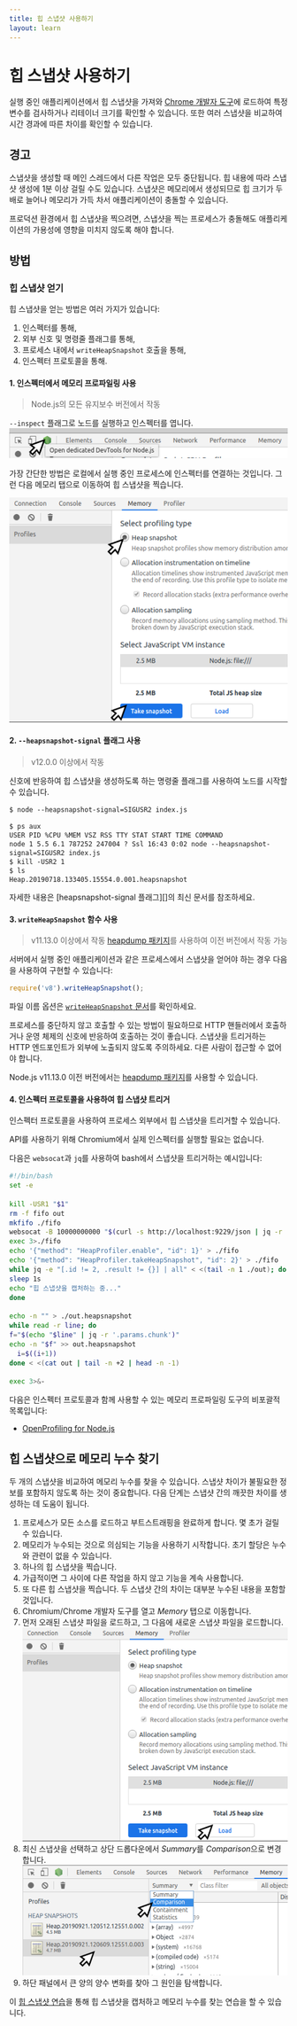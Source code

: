 ```yaml
---
title: 힙 스냅샷 사용하기
layout: learn
---
```


# 힙 스냅샷 사용하기

실행 중인 애플리케이션에서 힙 스냅샷을 가져와 [Chrome 개발자 도구][]에 로드하여 특정 변수를 검사하거나 리테이너 크기를 확인할 수 있습니다. 또한 여러 스냅샷을 비교하여 시간 경과에 따른 차이를 확인할 수 있습니다.

## 경고

스냅샷을 생성할 때 메인 스레드에서 다른 작업은 모두 중단됩니다. 힙 내용에 따라 스냅샷 생성에 1분 이상 걸릴 수도 있습니다. 스냅샷은 메모리에서 생성되므로 힙 크기가 두 배로 늘어나 메모리가 가득 차서 애플리케이션이 충돌할 수 있습니다.

프로덕션 환경에서 힙 스냅샷을 찍으려면, 스냅샷을 찍는 프로세스가 충돌해도 애플리케이션의 가용성에 영향을 미치지 않도록 해야 합니다.

## 방법

### 힙 스냅샷 얻기

힙 스냅샷을 얻는 방법은 여러 가지가 있습니다:

1. 인스펙터를 통해,
2. 외부 신호 및 명령줄 플래그를 통해,
3. 프로세스 내에서 `writeHeapSnapshot` 호출을 통해,
4. 인스펙터 프로토콜을 통해.

#### 1. 인스펙터에서 메모리 프로파일링 사용

> Node.js의 모든 유지보수 버전에서 작동

`--inspect` 플래그로 노드를 실행하고 인스펙터를 엽니다.
![인스펙터 열기][open inspector image]

가장 간단한 방법은 로컬에서 실행 중인 프로세스에 인스펙터를 연결하는 것입니다. 그런 다음 메모리 탭으로 이동하여 힙 스냅샷을 찍습니다.

![힙 스냅샷 찍기][take a heap snapshot image]

#### 2. `--heapsnapshot-signal` 플래그 사용

> v12.0.0 이상에서 작동

신호에 반응하여 힙 스냅샷을 생성하도록 하는 명령줄 플래그를 사용하여 노드를 시작할 수 있습니다.

```
$ node --heapsnapshot-signal=SIGUSR2 index.js
```

```
$ ps aux
USER PID %CPU %MEM VSZ RSS TTY STAT START TIME COMMAND
node 1 5.5 6.1 787252 247004 ? Ssl 16:43 0:02 node --heapsnapshot-signal=SIGUSR2 index.js
$ kill -USR2 1
$ ls
Heap.20190718.133405.15554.0.001.heapsnapshot
```

자세한 내용은 [heapsnapshot-signal 플래그][]의 최신 문서를 참조하세요.

#### 3. `writeHeapSnapshot` 함수 사용

> v11.13.0 이상에서 작동
> [heapdump 패키지][]를 사용하여 이전 버전에서 작동 가능

서버에서 실행 중인 애플리케이션과 같은 프로세스에서 스냅샷을 얻어야 하는 경우 다음을 사용하여 구현할 수 있습니다:

```js
require('v8').writeHeapSnapshot();
```

파일 이름 옵션은 [`writeHeapSnapshot` 문서][]를 확인하세요.

프로세스를 중단하지 않고 호출할 수 있는 방법이 필요하므로 HTTP 핸들러에서 호출하거나 운영 체제의 신호에 반응하여 호출하는 것이 좋습니다. 스냅샷을 트리거하는 HTTP 엔드포인트가 외부에 노출되지 않도록 주의하세요. 다른 사람이 접근할 수 없어야 합니다.

Node.js v11.13.0 이전 버전에서는 [heapdump 패키지][]를 사용할 수 있습니다.

#### 4. 인스펙터 프로토콜을 사용하여 힙 스냅샷 트리거

인스펙터 프로토콜을 사용하여 프로세스 외부에서 힙 스냅샷을 트리거할 수 있습니다.

API를 사용하기 위해 Chromium에서 실제 인스펙터를 실행할 필요는 없습니다.

다음은 `websocat`과 `jq`를 사용하여 bash에서 스냅샷을 트리거하는 예시입니다:

```bash
#!/bin/bash
set -e

kill -USR1 "$1"
rm -f fifo out
mkfifo ./fifo
websocat -B 10000000000 "$(curl -s http://localhost:9229/json | jq -r '.[0].webSocketDebuggerUrl')" < ./fifo > ./out &
exec 3>./fifo
echo '{"method": "HeapProfiler.enable", "id": 1}' > ./fifo
echo '{"method": "HeapProfiler.takeHeapSnapshot", "id": 2}' > ./fifo
while jq -e "[.id != 2, .result != {}] | all" < <(tail -n 1 ./out); do
sleep 1s
echo "힙 스냅샷을 캡처하는 중..."
done

echo -n "" > ./out.heapsnapshot
while read -r line; do
f="$(echo "$line" | jq -r '.params.chunk')"
echo -n "$f" >> out.heapsnapshot
  i=$((i+1))
done < <(cat out | tail -n +2 | head -n -1)

exec 3>&-
```

다음은 인스펙터 프로토콜과 함께 사용할 수 있는 메모리 프로파일링 도구의 비포괄적 목록입니다:

- [OpenProfiling for Node.js][openprofiling]

## 힙 스냅샷으로 메모리 누수 찾기

두 개의 스냅샷을 비교하여 메모리 누수를 찾을 수 있습니다. 스냅샷 차이가 불필요한 정보를 포함하지 않도록 하는 것이 중요합니다. 다음 단계는 스냅샷 간의 깨끗한 차이를 생성하는 데 도움이 됩니다.

1. 프로세스가 모든 소스를 로드하고 부트스트래핑을 완료하게 합니다. 몇 초가 걸릴 수 있습니다.
2. 메모리가 누수되는 것으로 의심되는 기능을 사용하기 시작합니다. 초기 할당은 누수와 관련이 없을 수 있습니다.
3. 하나의 힙 스냅샷을 찍습니다.
4. 가급적이면 그 사이에 다른 작업을 하지 않고 기능을 계속 사용합니다.
5. 또 다른 힙 스냅샷을 찍습니다. 두 스냅샷 간의 차이는 대부분 누수된 내용을 포함할 것입니다.
6. Chromium/Chrome 개발자 도구를 열고 _Memory_ 탭으로 이동합니다.
7. 먼저 오래된 스냅샷 파일을 로드하고, 그 다음에 새로운 스냅샷 파일을 로드합니다.
   ![도구의 로드 버튼][load button image]
8. 최신 스냅샷을 선택하고 상단 드롭다운에서 *Summary*를 *Comparison*으로 변경합니다. ![비교 드롭다운][comparison image]
9. 하단 패널에서 큰 양의 양수 변화를 찾아 그 원인을 탐색합니다.

이 [힙 스냅샷 연습][heapsnapshot exercise]을 통해 힙 스냅샷을 캡처하고 메모리 누수를 찾는 연습을 할 수 있습니다.

[open inspector image]: /static/images/docs/guides/diagnostics/tools.png
[take a heap snapshot image]: /static/images/docs/guides/diagnostics/snapshot.png
[heapsnapshot-signal flag]: https://nodejs.org/api/cli.html#--heapsnapshot-signalsignal
[heapdump 패키지]: https://www.npmjs.com/package/heapdump
[`writeHeapSnapshot` 문서]: https://nodejs.org/api/v8.html#v8_v8_writeheapsnapshot_filename
[openprofiling]: https://github.com/vmarchaud/openprofiling-node
[load button image]: /static/images/docs/guides/diagnostics/load-snapshot.png
[comparison image]: /static/images/docs/guides/diagnostics/compare.png
[heapsnapshot exercise]: https://github.com/naugtur/node-example-heapdump
[Chrome 개발자 도구]: https://developer.chrome.com/docs/devtools/

